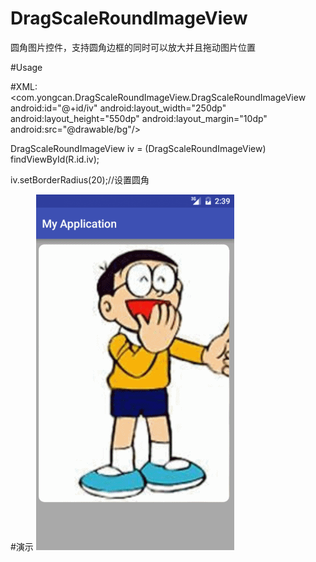 # DragScaleRoundImageView

圆角图片控件，支持圆角边框的同时可以放大并且拖动图片位置

#Usage

#XML:
        <com.yongcan.DragScaleRoundImageView.DragScaleRoundImageView
                android:id="@+id/iv"
                android:layout_width="250dp"
                android:layout_height="550dp"
                android:layout_margin="10dp"
                android:src="@drawable/bg"/>
        
DragScaleRoundImageView iv = (DragScaleRoundImageView) findViewById(R.id.iv);

iv.setBorderRadius(20);//设置圆角

#演示
![image](https://github.com/goushengLi/DragScaleRoundImageView/blob/master/MyApplication/app/src/main/res/drawable/show.gif)

